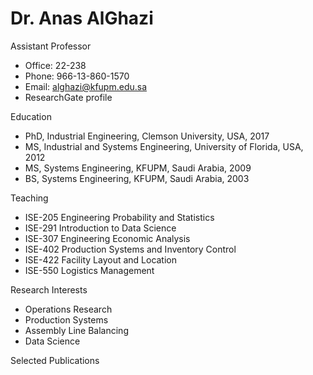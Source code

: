 #  Dr. Anas AlGhazi

Assistant Professor

- Office: 22-238
- Phone: 966-13-860-1570
- Email: alghazi@kfupm.edu.sa
- ResearchGate profile​

Education

- PhD, Industrial Engineering, Clemson University, USA, 2017
- MS, Industrial and Systems Engineering, University of Florida, USA, 2012
- MS, Systems Engineering, KFUPM, Saudi Arabia, 2009
- BS, Systems Engineering, KFUPM, Saudi Arabia, 2003

Teaching

- ISE-205 Engineering Probability and Statistics
- ISE-291 Introduction to Data Science
- ISE-307 Engineering Economic Analysis
- ISE-402 Production Systems and Inventory Control
- ISE-422 Facility Layout and Location
- ISE-550 Logistics Management

Research Interests

- Operations Research
- Production Systems
- Assembly Line Balancing
- Data Science

Selected Publications

